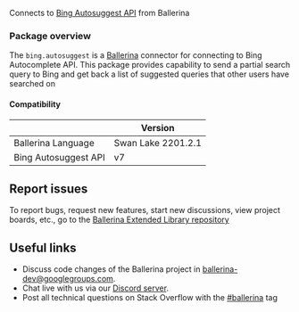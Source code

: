 
Connects to [Bing Autosuggest API](https://www.microsoft.com/en-us/bing/apis/bing-autosuggest-api) from Ballerina

### Package overview

The `bing.autosuggest` is a [Ballerina](https://ballerina.io/) connector for connecting to Bing Autocomplete API. This package provides capability to send a partial search query to Bing and get back a list of suggested queries that other users have searched on

#### Compatibility
|                            | Version           |
|----------------------------|-------------------|
| Ballerina Language         | Swan Lake 2201.2.1  |
| Bing Autosuggest API       | v7                |

## Report issues
To report bugs, request new features, start new discussions, view project boards, etc., go to the [Ballerina Extended Library repository](https://github.com/ballerina-platform/ballerina-extended-library)

## Useful links
- Discuss code changes of the Ballerina project in [ballerina-dev@googlegroups.com](mailto:ballerina-dev@googlegroups.com).
- Chat live with us via our [Discord server](https://discord.gg/ballerinalang).
- Post all technical questions on Stack Overflow with the [#ballerina](https://stackoverflow.com/questions/tagged/ballerina) tag

